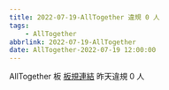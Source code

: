 ```yaml
---
title: 2022-07-19-AllTogether 違規 0 人
tags:
    - AllTogether
abbrlink: 2022-07-19-AllTogether
date: AllTogether-2022-07-19 12:00:00
---
```

AllTogether 板 [板規連結](https://www.ptt.cc/bbs/AllTogether/M.1643211430.A.5FB.html)
昨天違規 0 人
